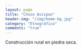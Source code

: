 ```yaml
---
layout: page
title: "Chozo Avispao"
header-img: "/img/home-bg.jpg"
category: "Etnográfico"
comments: "true"
---
```



Construcción rural en piedra seca.





